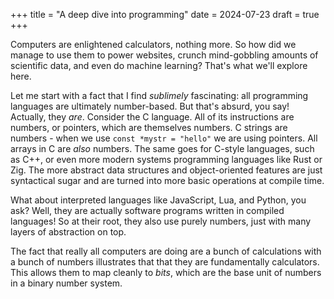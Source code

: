 +++
title = "A deep dive into programming"
date = 2024-07-23
draft = true
+++

Computers are enlightened calculators, nothing more. So how did we manage to use them to power websites, crunch mind-gobbling amounts of scientific data, and even do machine learning? That's what we'll explore here.

<!-- more -->

Let me start with a fact that I find _sublimely_ fascinating: all programming languages are ultimately number-based. But that's absurd, you say! Actually, they _are_. Consider the C language. All of its instructions are numbers, or pointers, which are themselves numbers. C strings are numbers - when we use `const *mystr = "hello"` we are using pointers. All arrays in C are _also_ numbers. The same goes for C-style languages, such as C++, or even more modern systems programming languages like Rust or Zig. The more abstract data structures and object-oriented features are just syntactical sugar and are turned into more basic operations at compile time.

What about interpreted languages like JavaScript, Lua, and Python, you ask? Well, they are actually software programs written in compiled languages! So at their root, they also use purely numbers, just with many layers of abstraction on top.

The fact that really all computers are doing are a bunch of calculations with a bunch of numbers illustrates that that they are fundamentally calculators. This allows them to map cleanly to _bits_, which are the base unit of numbers in a binary number system.